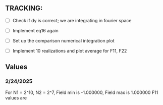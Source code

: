 ## TRACKING:

- [ ] Check if dy is correct; we are integrating in fourier space
- [ ] Implement eq16 again
- [ ] Set up the comparison numerical integration plot
- [ ] Implement 10 realizations and plot average for F11, F22


## Values

### 2/24/2025
For N1 = 2^10, N2 = 2^7,
    Field min is -1.000000, Field max is 1.000000
    F11 values are
